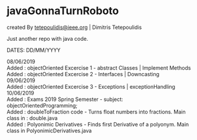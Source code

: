 # javaGonnaTurnRoboto
created By tetepoulidis@ieee.org | Dimitris Tetepoulidis

Just another repo with java code.

DATES: DD/MM/YYYY

08/06/2019 <br> 
	Added : objectOriented Excercise 1 - abstract Classes | Implement Methods <br>
	Added : objectOriented Excercise 2 - Interfaces | Downcasting <br>
09/06/2019 <br>
	Added : objectOriented Excercise 3 - Exceptions | exceptionHandling<br>
10/06/2019 <br>
	Added : Exams 2019 Spring Semester - subject: objectOrientedProgramming;<br>
	Added : doubleToFraction code - Turns float numbers into fractions. Main class in : double.java<br>
	Added : Polyonimic Derivatives - Finds first Derivative of a polyonym. Main class in PolyonimicDerivatives.java<br>